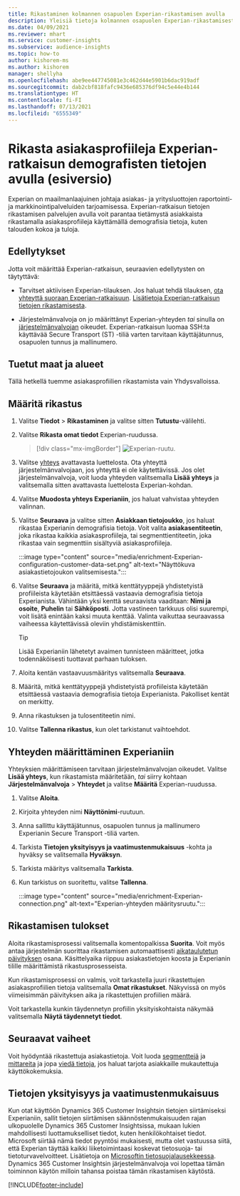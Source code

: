 ```yaml
---
title: Rikastaminen kolmannen osapuolen Experian-rikastamisen avulla
description: Yleisiä tietoja kolmannen osapuolen Experian-rikastamisesta.
ms.date: 04/09/2021
ms.reviewer: mhart
ms.service: customer-insights
ms.subservice: audience-insights
ms.topic: how-to
author: kishorem-ms
ms.author: kishorem
manager: shellyha
ms.openlocfilehash: abe9ee447745081e3c462d44e5901b6dac919adf
ms.sourcegitcommit: dab2cbf818fafc9436e685376df94c5e44e4b144
ms.translationtype: HT
ms.contentlocale: fi-FI
ms.lasthandoff: 07/13/2021
ms.locfileid: "6555349"
---
```

# <a name="enrich-customer-profiles-with-demographics-from-experian-preview"></a>Rikasta asiakasprofiileja Experian-ratkaisun demografisten tietojen avulla (esiversio)

Experian on maailmanlaajuinen johtaja asiakas- ja yritysluottojen raportointi- ja markkinointipalveluiden tarjoamisessa. Experian-ratkaisun tietojen rikastamisen palvelujen avulla voit parantaa tietämystä asiakkaista rikastamalla asiakasprofiileja käyttämällä demografisia tietoja, kuten talouden kokoa ja tuloja.

## <a name="prerequisites"></a>Edellytykset

Jotta voit määrittää Experian-ratkaisun, seuraavien edellytysten on täytyttävä:

- Tarvitset aktiivisen Experian-tilauksen. Jos haluat tehdä tilauksen, [ota yhteyttä suoraan Experian-ratkaisuun](https://www.experian.com/marketing-services/contact). [Lisätietoja Experian-ratkaisun tietojen rikastamisesta](https://www.experian.com/marketing-services/microsoft?cmpid=ems_web_mci_cdppage).

- Järjestelmänvalvoja on jo määrittänyt Experian-yhteyden *tai* sinulla on [järjestelmänvalvojan](permissions.md#administrator) oikeudet. Experian-ratkaisun luomaa SSH:ta käyttävää Secure Transport (ST) -tiliä varten tarvitaan käyttäjätunnus, osapuolen tunnus ja mallinumero.

## <a name="supported-countriesregions"></a>Tuetut maat ja alueet

Tällä hetkellä tuemme asiakasprofiilien rikastamista vain Yhdysvalloissa.

## <a name="configure-the-enrichment"></a>Määritä rikastus

1. Valitse **Tiedot** > **Rikastaminen** ja valitse sitten **Tutustu**-välilehti.

1. Valitse **Rikasta omat tiedot** Experian-ruudussa.

   > [!div class="mx-imgBorder"]
   > ![Experian-ruutu.](media/experian-tile.png "Experian tile")
   > 

1. Valitse [yhteys](connections.md) avattavasta luettelosta. Ota yhteyttä järjestelmänvalvojaan, jos yhteyttä ei ole käytettävissä. Jos olet järjestelmänvalvoja, voit luoda yhteyden valitsemalla **Lisää yhteys** ja valitsemalla sitten avattavasta luettelosta Experian-kohdan. 

1. Valitse **Muodosta yhteys Experianiin**, jos haluat vahvistaa yhteyden valinnan.

1.  Valitse **Seuraava** ja valitse sitten **Asiakkaan tietojoukko**, jos haluat rikastaa Experianin demografisia tietoja. Voit valita **asiakasentiteetin**, joka rikastaa kaikkia asiakasprofiileja, tai segmenttientiteetin, joka rikastaa vain segmenttiin sisältyviä asiakasprofiileja.

    :::image type="content" source="media/enrichment-Experian-configuration-customer-data-set.png" alt-text="Näyttökuva asiakastietojoukon valitsemisesta.":::

1. Valitse **Seuraava** ja määritä, mitkä kenttätyyppejä yhdistetyistä profiileista käytetään etsittäessä vastaavia demografisia tietoja Experianista. Vähintään yksi kenttä seuraavista vaaditaan: **Nimi ja osoite**, **Puhelin** tai **Sähköposti**. Jotta vastineen tarkkuus olisi suurempi, voit lisätä enintään kaksi muuta kenttää. Valinta vaikuttaa seuraavassa vaiheessa käytettävissä oleviin yhdistämiskenttiin.

    > [!TIP]
    > Lisää Experianiin lähetetyt avaimen tunnisteen määritteet, jotka todennäköisesti tuottavat parhaan tuloksen.

1. Aloita kentän vastaavuusmääritys valitsemalla **Seuraava**.

1. Määritä, mitkä kenttätyyppejä yhdistetyistä profiileista käytetään etsittäessä vastaavia demografisia tietoja Experianista. Pakolliset kentät on merkitty.

1. Anna rikastuksen ja tulosentiteetin nimi.

1. Valitse **Tallenna rikastus**, kun olet tarkistanut vaihtoehdot.

## <a name="configure-the-connection-for-experian"></a>Yhteyden määrittäminen Experianiin 

Yhteyksien määrittämiseen tarvitaan järjestelmänvalvojan oikeudet. Valitse **Lisää yhteys**, kun rikastamista määritetään, *tai* siirry kohtaan **Järjestelmänvalvoja** > **Yhteydet** ja valitse **Määritä** Experian-ruudussa.

1. Valitse **Aloita**.

1. Kirjoita yhteyden nimi **Näyttönimi**-ruutuun.

1. Anna sallittu käyttäjätunnus, osapuolen tunnus ja mallinumero Experianin Secure Transport -tiliä varten.

1. Tarkista **Tietojen yksityisyys ja vaatimustenmukaisuus** -kohta ja hyväksy se valitsemalla **Hyväksyn**.

1. Tarkista määritys valitsemalla **Tarkista**.

1. Kun tarkistus on suoritettu, valitse **Tallenna**.
   
   :::image type="content" source="media/enrichment-Experian-connection.png" alt-text="Experian-yhteyden määritysruutu.":::

## <a name="enrichment-results"></a>Rikastamisen tulokset

Aloita rikastamisprosessi valitsemalla komentopalkissa **Suorita**. Voit myös antaa järjestelmän suorittaa rikastamisen automaattisesti [aikataulutetun päivityksen](system.md#schedule-tab) osana. Käsittelyaika riippuu asiakastietojen koosta ja Experianin tilille määrittämistä rikastusprosesseista.

Kun rikastamisprosessi on valmis, voit tarkastella juuri rikastettujen asiakasprofiilien tietoja valitsemalla **Omat rikastukset**. Näkyvissä on myös viimeisimmän päivityksen aika ja rikastettujen profiilien määrä.

Voit tarkastella kunkin täydennetyn profiilin yksityiskohtaista näkymää valitsemalla **Näytä täydennetyt tiedot**.

## <a name="next-steps"></a>Seuraavat vaiheet

Voit hyödyntää rikastettuja asiakastietoja. Voit luoda [segmenttejä](segments.md) ja [mittareita](measures.md) ja jopa [viedä tietoja](export-destinations.md), jos haluat tarjota asiakkaille mukautettuja käyttökokemuksia.

## <a name="data-privacy-and-compliance"></a>Tietojen yksityisyys ja vaatimustenmukaisuus

Kun otat käyttöön Dynamics 365 Customer Insightsin tietojen siirtämiseksi Experianiin, sallit tietojen siirtämisen säännöstenmukaisuuden rajan ulkopuolelle Dynamics 365 Customer Insightsissa, mukaan lukien mahdollisesti luottamukselliset tiedot, kuten henkilökohtaiset tiedot. Microsoft siirtää nämä tiedot pyyntösi mukaisesti, mutta olet vastuussa siitä, että Experian täyttää kaikki liiketoimintaasi koskevat tietosuoja- tai tietoturvavelvoitteet. Lisätietoja on [Microsoftin tietosuojalausekkeessa](https://go.microsoft.com/fwlink/?linkid=396732).
Dynamics 365 Customer Insightsin järjestelmänvalvoja voi lopettaa tämän toiminnon käytön milloin tahansa poistaa tämän rikastamisen käytöstä.


[!INCLUDE[footer-include](../includes/footer-banner.md)]

